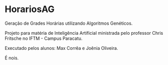 # HorariosAG

Geração de Grades Horárias utilizando Algoritmos Genéticos.

Projeto para matéria de Inteligência Artificial ministrada pelo professor Chris Fritsche no IFTM - Campus Paracatu.

Executado pelos alunos: Max Corrêa e Joênia Oliveira.

É nois.
